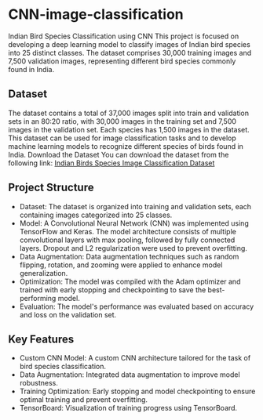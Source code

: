 # CNN-image-classification


Indian Bird Species Classification using CNN
This project is focused on developing a deep learning model to classify images of Indian bird species into 25 distinct classes. The dataset comprises 30,000 training images and 7,500 validation images, representing different bird species commonly found in India.
## Dataset

The dataset contains a total of 37,000 images split into train and validation sets in an 80:20 ratio, with 30,000 images in the training set and 7,500 images in the validation set. Each species has 1,500 images in the dataset. This dataset can be used for image classification tasks and to develop machine learning models to recognize different species of birds found in India.
Download the Dataset
You can download the dataset from the following link:
[Indian Birds Species Image Classification Dataset](https://www.kaggle.com/datasets/ichhadhari/indian-birds)


## Project Structure
* Dataset: The dataset is organized into training and validation sets, each containing images categorized into 25 classes.
* Model: A Convolutional Neural Network (CNN) was implemented using TensorFlow and Keras. The model architecture consists of multiple convolutional layers with max pooling, followed by fully connected layers. Dropout and L2 regularization were used to prevent overfitting.
* Data Augmentation: Data augmentation techniques such as random flipping, rotation, and zooming were applied to enhance model generalization.
* Optimization: The model was compiled with the Adam optimizer and trained with early stopping and checkpointing to save the best-performing model.
* Evaluation: The model's performance was evaluated based on accuracy and loss on the validation set.
## Key Features
* Custom CNN Model: A custom CNN architecture tailored for the task of bird species classification.
* Data Augmentation: Integrated data augmentation to improve model robustness.
* Training Optimization: Early stopping and model checkpointing to ensure optimal training and prevent overfitting.
* TensorBoard: Visualization of training progress using TensorBoard.